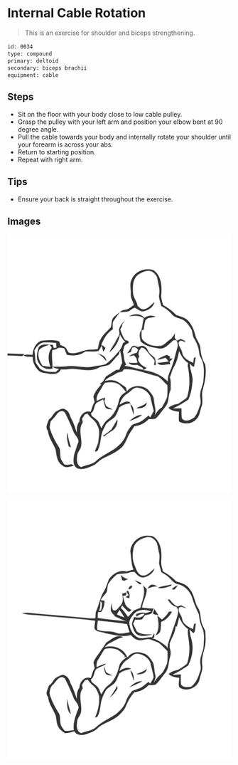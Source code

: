 # Internal Cable Rotation

> This is an exercise for shoulder and biceps strengthening.

``` 
id: 0034 
type: compound 
primary: deltoid 
secondary: biceps brachii 
equipment: cable 
``` 


## Steps


 - Sit on the floor with your body close to low cable pulley.
 - Grasp the pulley with your left arm and position your elbow bent at 90 degree angle.
 - Pull the cable towards your body and internally rotate your shoulder until your forearm is across your abs.
 - Return to starting position.
 - Repeat with right arm.

## Tips


 - Ensure your back is straight throughout the exercise.

## Images

![](./../svg/0034-relaxation.svg "")

![](./../svg/0034-tension.svg "")


